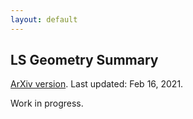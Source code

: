 ```yaml
---
layout: default
---
```


## LS Geometry Summary

[ArXiv version](https://arxiv.org/abs/2012.10559). Last updated: Feb 16, 2021. 



Work in progress.
